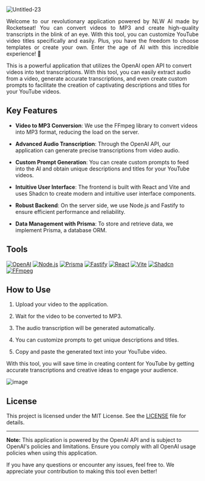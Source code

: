 ![Untitled-23](https://github.com/jhonatasgr/upload.ai/assets/62631029/3e1876bb-a5ac-41b0-9eee-a6adbbc9ea3b)


<p style="text-align: justify;"> 
Welcome to our revolutionary application powered by NLW AI made by Rocketseat! You can convert videos to MP3 and 
create high-quality transcripts in the blink of an eye. With this tool, you can customize YouTube video titles specifically 
and easily. Plus, you have the freedom to choose templates or create your own. Enter the age of AI with this incredible experience! 🚀
</p>

This is a powerful application that utilizes the OpenAI open API to convert videos into text transcriptions. With this tool, you can easily extract audio from a video, generate accurate transcriptions, and even create custom prompts to facilitate the creation of captivating descriptions and titles for your YouTube videos.

## Key Features

- **Video to MP3 Conversion**: We use the FFmpeg library to convert videos into MP3 format, reducing the load on the server.

- **Advanced Audio Transcription**: Through the OpenAI API, our application can generate precise transcriptions from video audio.

- **Custom Prompt Generation**: You can create custom prompts to feed into the AI and obtain unique descriptions and titles for your YouTube videos.

- **Intuitive User Interface**: The frontend is built with React and Vite and uses Shadcn to create modern and intuitive user interface components.

- **Robust Backend**: On the server side, we use Node.js and Fastify to ensure efficient performance and reliability.

- **Data Management with Prisma**: To store and retrieve data, we implement Prisma, a database ORM.

## Tools
[![OpenAI](https://img.shields.io/badge/OpenAI-Integration-brightgreen)](https://openai.com/)
[![Node.js](https://img.shields.io/badge/Node.js-Backend-blue)](https://nodejs.org/)
[![Prisma](https://img.shields.io/badge/Prisma-Database%20ORM-yellow)](https://www.prisma.io/)
[![Fastify](https://img.shields.io/badge/Fastify-Web%20Framework-red)](https://www.fastify.io/)
[![React](https://img.shields.io/badge/React-Frontend-blueviolet)](https://reactjs.org/)
[![Vite](https://img.shields.io/badge/Vite-Bundler-success)](https://vitejs.dev/)
[![Shadcn](https://img.shields.io/badge/Shadcn-UI%20Components-lightgrey)](https://shadcn.io/)
[![FFmpeg](https://img.shields.io/badge/FFmpeg-Video%20Conversion-orange)](https://www.ffmpeg.org/)

## How to Use

1. Upload your video to the application.

2. Wait for the video to be converted to MP3.

3. The audio transcription will be generated automatically.

4. You can customize prompts to get unique descriptions and titles.

5. Copy and paste the generated text into your YouTube video.

With this tool, you will save time in creating content for YouTube by getting accurate transcriptions and creative ideas to engage your audience.

![image](https://github.com/jhonatasgr/upload.ai/assets/62631029/27d5954e-96df-4042-b107-f70dba66ca82)

## License

This project is licensed under the MIT License. See the [LICENSE](LICENSE) file for details.

---

**Note:** This application is powered by the OpenAI API and is subject to OpenAI's policies and limitations. Ensure you comply with all OpenAI usage policies when using this application.

If you have any questions or encounter any issues, feel free to. We appreciate your contribution to making this tool even better!


